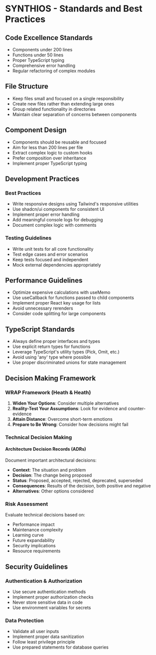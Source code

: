 
# SYNTHIOS - Standards and Best Practices

## Code Excellence Standards

- Components under 200 lines
- Functions under 50 lines
- Proper TypeScript typing
- Comprehensive error handling
- Regular refactoring of complex modules

## File Structure
- Keep files small and focused on a single responsibility
- Create new files rather than extending large ones
- Group related functionality in directories
- Maintain clear separation of concerns between components

## Component Design
- Components should be reusable and focused
- Aim for less than 200 lines per file
- Extract complex logic to custom hooks
- Prefer composition over inheritance
- Implement proper TypeScript typing

## Development Practices

### Best Practices
- Write responsive designs using Tailwind's responsive utilities
- Use shadcn/ui components for consistent UI
- Implement proper error handling
- Add meaningful console logs for debugging
- Document complex logic with comments

### Testing Guidelines
- Write unit tests for all core functionality
- Test edge cases and error scenarios
- Keep tests focused and independent
- Mock external dependencies appropriately

## Performance Guidelines

- Optimize expensive calculations with useMemo
- Use useCallback for functions passed to child components
- Implement proper React key usage for lists
- Avoid unnecessary rerenders
- Consider code splitting for large components

## TypeScript Standards

- Always define proper interfaces and types
- Use explicit return types for functions
- Leverage TypeScript's utility types (Pick, Omit, etc.)
- Avoid using 'any' type where possible
- Use proper discriminated unions for state management

## Decision Making Framework

### WRAP Framework (Heath & Heath)
1. **Widen Your Options**: Consider multiple alternatives
2. **Reality-Test Your Assumptions**: Look for evidence and counter-evidence
3. **Attain Distance**: Overcome short-term emotions
4. **Prepare to Be Wrong**: Consider how decisions might fail

### Technical Decision Making

#### Architecture Decision Records (ADRs)
Document important architectural decisions:
- **Context**: The situation and problem
- **Decision**: The change being proposed
- **Status**: Proposed, accepted, rejected, deprecated, superseded
- **Consequences**: Results of the decision, both positive and negative
- **Alternatives**: Other options considered

### Risk Assessment
Evaluate technical decisions based on:
- Performance impact
- Maintenance complexity
- Learning curve
- Future expandability
- Security implications
- Resource requirements

## Security Guidelines

### Authentication & Authorization
- Use secure authentication methods
- Implement proper authorization checks
- Never store sensitive data in code
- Use environment variables for secrets

### Data Protection
- Validate all user inputs
- Implement proper data sanitization
- Follow least privilege principle
- Use prepared statements for database queries
